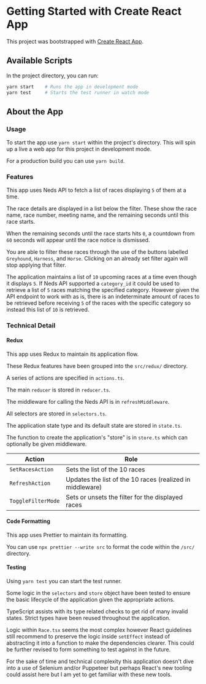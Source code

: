 # Getting Started with Create React App

This project was bootstrapped with [Create React App](https://github.com/facebook/create-react-app).

## Available Scripts

In the project directory, you can run:

```sh
yarn start    # Runs the app in development mode
yarn test     # Starts the test runner in watch mode
```

## About the App

### Usage

To start the app use `yarn start` within the project's directory. This will spin up a live a web app for this project in development mode.

For a production build you can use `yarn build`.

### Features

This app uses Neds API to fetch a list of races displaying `5` of them at a time.

The race details are displayed in a list below the filter. These show the race name, race number, meeting name, and the remaining seconds until this race starts.

When the remaining seconds until the race starts hits `0`, a countdown from `60` seconds will appear until the race notice is dismissed.

You are able to filter these races through the use of the buttons labelled `Greyhound`, `Harness`, and `Horse`. Clicking on an already set filter again will stop applying that filter.

The application maintains a list of `10` upcoming races at a time even though it displays `5`. If Neds API supported a `category_id` it could be used to retrieve a list of `5` races matching the specified category. However given the API endpoint to work with as is, there is an indeterminate amount of races to be retrieved before receiving `5` of the races with the specific category so instead this list of `10` is retrieved.

### Technical Detail

#### Redux
This app uses Redux to maintain its application flow.

These Redux features have been grouped into the `src/redux/` directory.

A series of actions are specified in `actions.ts`.

The main `reducer` is stored in `reducer.ts`.

The middleware for calling the Neds API is in `refreshMiddleware`.

All selectors are stored in `selectors.ts`.

The application state type and its default state are stored in `state.ts`.

The function to create the application's "store" is in `store.ts` which can optionally be given middleware.

| Action | Role |
|-|-
| `SetRacesAction` | Sets the list of the 10 races
| `RefreshAction` | Updates the list of the 10 races (realized in middleware)
| `ToggleFilterMode` | Sets or unsets the filter for the displayed races

#### Code Formatting

This app uses Prettier to maintain its formatting.

You can use `npx prettier --write src` to format the code within the `/src/` directory.

#### Testing

Using `yarn test` you can start the test runner.

Some logic in the `selectors` and `store` object have been tested to ensure the basic lifecycle of the application given the appropriate actions.

TypeScript assists with its type related checks to get rid of many invalid states. Strict types have been reused throughout the application.

Logic within `Race.tsx` seems the most complex however React guidelines still recommend to preserve the logic inside `setEffect` instead of abstracting it into a function to make the dependencies clearer. This could be further revised to form something to test against in the future.

For the sake of time and technical complexity this application doesn't dive into a use of Selenium and/or Puppeteer but perhaps React's new tooling could assist here but I am yet to get familiar with these new tools.
